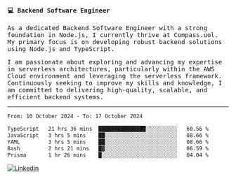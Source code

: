 
<samp>
  
#### 💻 Backend Software Engineer

As a dedicated Backend Software Engineer with a strong foundation in Node.js, I currently thrive at Compass.uol. My primary focus is on developing robust backend solutions using Node.js and TypeScript.

I am passionate about exploring and advancing my expertise in serverless architectures, particularly within the AWS Cloud environment and leveraging the serverless framework. Continuously seeking to improve my skills and knowledge, I am committed to delivering high-quality, scalable, and efficient backend systems.

---

<!--START_SECTION:waka-->

```txt
From: 10 October 2024 - To: 17 October 2024

TypeScript   21 hrs 36 mins  ███████████████░░░░░░░░░░   60.56 %
JavaScript   3 hrs 5 mins    ██░░░░░░░░░░░░░░░░░░░░░░░   08.66 %
YAML         3 hrs 5 mins    ██░░░░░░░░░░░░░░░░░░░░░░░   08.66 %
Bash         2 hrs 21 mins   █▓░░░░░░░░░░░░░░░░░░░░░░░   06.59 %
Prisma       1 hr 26 mins    █░░░░░░░░░░░░░░░░░░░░░░░░   04.04 %
```

<!--END_SECTION:waka-->
  
</samp>

[![Linkedin](https://img.shields.io/badge/-Mateus%20Garcia-c080ff?style=flat-square&logo=Linkedin&logoColor=white&link=https://www.linkedin.com/in/mpgxc)](https://www.linkedin.com/in/mateusogarcia) 
